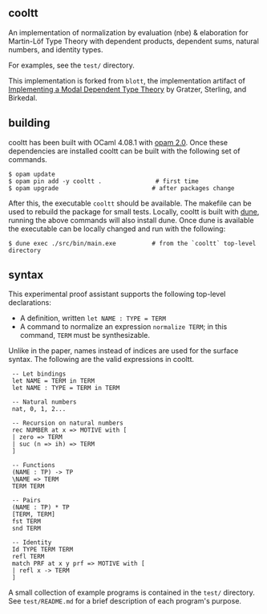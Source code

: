 ## cooltt

An implementation of normalization by evaluation (nbe) & elaboration for Martin-Löf Type
Theory with dependent products, dependent sums, natural numbers, and identity types.

For examples, see the `test/` directory.

This implementation is forked from `blott`, the implementation artifact of
[Implementing a Modal Dependent Type Theory](https://doi.acm.org/10.1145/3341711) by Gratzer,
Sterling, and Birkedal.

## building

cooltt has been built with OCaml 4.08.1 with [opam 2.0](https://opam.ocaml.org/). Once
these dependencies are installed cooltt can be built with the following set of commands.

```
$ opam update
$ opam pin add -y cooltt .               # first time
$ opam upgrade                          # after packages change
```

After this, the executable `cooltt` should be available. The makefile can be used to rebuild the
package for small tests. Locally, cooltt is built with [dune](https://dune.build), running the above
commands will also install dune. Once dune is available the executable can be locally changed and
run with the following:

```
$ dune exec ./src/bin/main.exe          # from the `cooltt` top-level directory
```

## syntax

This experimental proof assistant supports the following top-level declarations:

 - A definition, written `let NAME : TYPE = TERM`
 - A command to normalize an expression `normalize TERM`; in this command, `TERM` must be synthesizable. 

Unlike in the paper, names instead of indices are used for the surface syntax. The following are
the valid expressions in cooltt.

     -- Let bindings
     let NAME = TERM in TERM
     let NAME : TYPE = TERM in TERM

     -- Natural numbers 
     nat, 0, 1, 2...

     -- Recursion on natural numbers
     rec NUMBER at x => MOTIVE with [
     | zero => TERM
     | suc (n => ih) => TERM
     ]

     -- Functions
     (NAME : TP) -> TP
     \NAME => TERM
     TERM TERM

     -- Pairs
     (NAME : TP) * TP
     [TERM, TERM]
     fst TERM
     snd TERM

     -- Identity
     Id TYPE TERM TERM
     refl TERM
     match PRF at x y prf => MOTIVE with [
     | refl x -> TERM
     ]

A small collection of example programs is contained in the `test/` directory. See `test/README.md`
for a brief description of each program's purpose.

